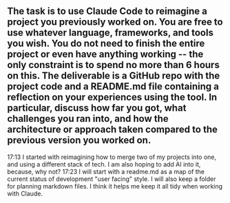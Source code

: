 The task is to use Claude Code to reimagine a project you previously worked on. You are free to use whatever language, frameworks, and tools you wish. You do not need to finish the entire project or even have anything working -- the only constraint is to spend no more than 6 hours on this. The deliverable is a GitHub repo with the project code and a README.md file containing a reflection on your experiences using the tool. In particular, discuss how far you got, what challenges you ran into, and how the architecture or approach taken compared to the previous version you worked on.
-------
17:13 I started with reimagining how to merge two of my projects into one, and using a different stack of tech. I am also hoping to add AI into it, because, why not?
17:23 I will start with a readme.md as a map of the current status of development "user facing" style. I will also keep a folder for planning markdown files. I think it helps me keep it all tidy when working with Claude. 